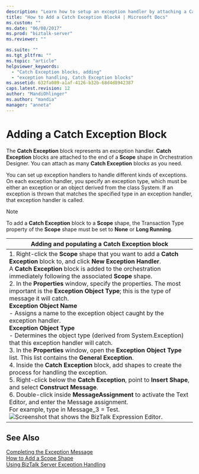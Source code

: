 ```yaml
---
description: "Learn how to setup an exception handler by attaching a Catch Exception block to the end of a Scope shape in the BizTalk ServerOrchestration Designer."
title: "How to Add a Catch Exception Block4 | Microsoft Docs"
ms.custom: ""
ms.date: "06/08/2017"
ms.prod: "biztalk-server"
ms.reviewer: ""

ms.suite: ""
ms.tgt_pltfrm: ""
ms.topic: "article"
helpviewer_keywords: 
  - "Catch Exception blocks, adding"
  - "exception handling, Catch Exception blocks"
ms.assetid: 632fa089-a1af-4126-b32b-68d4d8942387
caps.latest.revision: 12
author: "MandiOhlinger"
ms.author: "mandia"
manager: "anneta"
---
```

# Adding a Catch Exception Block

The **Catch Exception** block represents an exception handler. **Catch Exception** blocks are attached to the end of a **Scope** shape in Orchestration Designer. You can attach as many **Catch Exception** blocks as you need.  
  
 You can set up exception handlers to handle different kinds of exceptions. On each exception handler, you specify an exception type, which must be either an exception or an object derived from the class System. If an exception is thrown that matches the specified type in an exception handler, that exception handler is called.  
  
> [!NOTE]
> To add a **Catch Exception** block to a **Scope** shape, the Transaction Type property of the **Scope** shape must be set to **None** or **Long Running**.  
  
|Adding and populating a Catch Exception block|  
|---------------------------------------------------|  
|1.  Right-click the **Scope** shape that you want to add a **Catch Exception** block to, and click **New Exception Handler**.<br />     A **Catch Exception** block is added to the orchestration immediately following the associated **Scope** shape.<br />2.  In the **Properties** window, specify the properties. The most important is the **Exception Object Type**; this is the type of message it will catch.<br />     **Exception Object Name**<br />     - Assigns a name to the exception object caught by the exception handler.<br />     **Exception Object Type**<br />     - Determines the object type (derived from System.Exception) that this exception handler will catch.<br />3.  In the **Properties** window, open the **Exception Object Type** list. This list contains the **General Exception**.<br />4.  Inside the **Catch Exception** block, add shapes to create the process for handling the exception.<br />5.  Right-click below the **Catch Exception**, point to **Insert Shape**, and select **Construct Message**.<br />6.  Double-click inside **MessageAssignment** to activate the Text Editor, and enter the Message assignment.<br />     For example, type in Message_3 = Test.<br />     ![Screenshot that shows the BizTalk Expression Editor.](../core/media/siebeladapter-21-exceptionhandling-message3test.gif "SiebelAdapter_21_ExceptionHandling_Message3Test")|  
  
## See Also  
 [Completing the Exception Message](../core/completing-the-exception-message2.md)   
 [How to Add a Scope Shape](../core/how-to-add-a-scope-shape3.md)   
 [Using BizTalk Server Exception Handling](../core/using-biztalk-server-exception-handling1.md)
